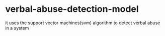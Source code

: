 # verbal-abuse-detection-model
it uses the support vector machines(svm) algorithm to detect verbal abuse in a system

